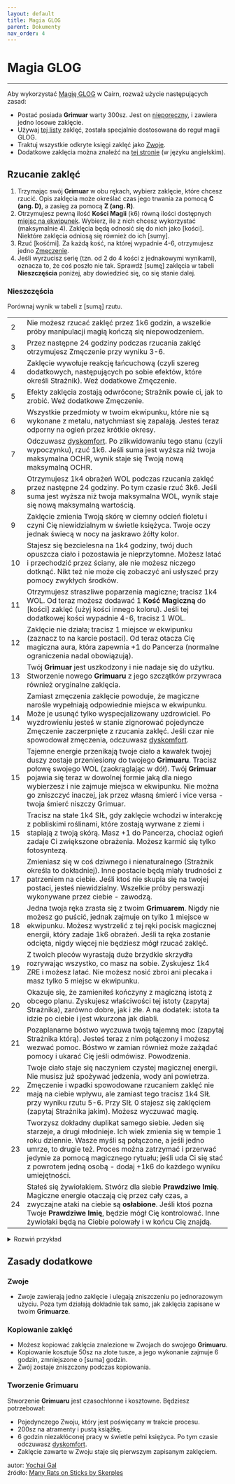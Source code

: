 ```yaml
---
layout: default
title: Magia GLOG
parent: Dokumenty
nav_order: 4
---
```


# Magia GLOG

---

Aby wykorzystać [Magię GLOG](http://goblinpunch.blogspot.com/2016/05/the-glog.html) w Cairn, rozważ użycie następujących zasad:

- Postać posiada **Grimuar** warty 300sz. Jest on [nieporęczny](./cairn-srd-pl.md/#wyposażenie), i zawiera jedno losowe zaklęcie.
- Używaj [tej listy](./glog-spells-pl.md) zaklęć, została specjalnie dostosowana do reguł magii GLOG.
- Traktuj wszystkie odkryte księgi zaklęć jako [Zwoje](#zwoje).
- Dodatkowe zaklęcia można znaleźć na [tej stronie](https://drive.google.com/file/d/1OTVy-5Vm44xhRmFO4tKFCJto-_cw0xYtD8lNj8AsSJY/view?pli=1) (w języku angielskim).

## Rzucanie zaklęć

1. Trzymając swój **Grimuar** w obu rękach, wybierz zaklęcie, które chcesz rzucić. Opis zaklęcia może określać czas jego trwania za pomocą **C (ang. D)**, a zasięg za pomocą **Z (ang. R)**.
2. Otrzymujesz pewną ilość **Kości Magii** (k6) równą ilości dostępnych [miejsc na ekwipunek](./cairn-srd-pl.md/#wyposażenie). Wybierz, ile z nich chcesz wykorzystać (maksymalnie 4). Zaklęcia będą odnosić się do nich jako [kości]. Niektóre zaklęcia odniosą się również do ich [sumy].
3. Rzuć [kośćmi]. Za każdą kość, na której wypadnie 4-6, otrzymujesz jedno [Zmęczenie](./cairn-srd-pl.md/#dyskomfort-i-zmęczenie).
4. Jeśli wyrzucisz serię (tzn. od 2 do 4 kości z jednakowymi wynikami), oznacza to, że coś poszło nie tak. Sprawdź [sumę] zaklęcia w tabeli **Nieszczęścia** poniżej, aby dowiedzieć się, co się stanie dalej.

### Nieszczęścia

Porównaj wynik w tabeli z [sumą] rzutu.

|     |                                                                                                                                                                                                                                                                                                                                                                                     |
| --- | ----------------------------------------------------------------------------------------------------------------------------------------------------------------------------------------------------------------------------------------------------------------------------------------------------------------------------------------------------------------------------------- |
| 2   | Nie możesz rzucać zaklęć przez 1k6 godzin, a wszelkie próby manipulacji magią kończą się niepowodzeniem.                                                                                                                                                                                                                                                                            |
| 3   | Przez następne 24 godziny podczas rzucania zaklęć otrzymujesz Zmęczenie przy wyniku 3-6.                                                                                                                                                                                                                                                                                            |
| 4   | Zaklęcie wywołuje reakcję łańcuchową (czyli szereg dodatkowych, następujących po sobie efektów, które określi Strażnik). Weź dodatkowe Zmęczenie.                                                                                                                                                                                                                                   |
| 5   | Efekty zaklęcia zostają odwrócone; Strażnik powie ci, jak to zrobić. Weź dodatkowe Zmęczenie.                                                                                                                                                                                                                                                                                       |
| 6   | Wszystkie przedmioty w twoim ekwipunku, które nie są wykonane z metalu, natychmiast się zapalają. Jesteś teraz odporny na ogień przez krótkie okresy.                                                                                                                                                                                                                               |
| 7   | Odczuwasz [dyskomfort](./cairn-srd-pl.md/#dyskomfort-i-zmęczenie). Po zlikwidowaniu tego stanu (czyli wypoczynku), rzuć 1k6. Jeśli suma jest wyższa niż twoja maksymalna OCHR, wynik staje się Twoją nową maksymalną OCHR.                                                                                                                                                          |
| 8   | Otrzymujesz 1k4 obrażeń WOL podczas rzucania zaklęć przez następne 24 godziny. Po tym czasie rzuć 3k6. Jeśli suma jest wyższa niż twoja maksymalna WOL, wynik staje się nową maksymalną wartością.                                                                                                                                                                                  |
| 9   | Zaklęcie zmienia Twoją skórę w ciemny odcień fioletu i czyni Cię niewidzialnym w świetle księżyca. Twoje oczy jednak świecą w nocy na jaskrawo żółty kolor.                                                                                                                                                                                                                         |
| 10  | Stajesz się bezcielesna na 1k4 godziny, twój duch opuszcza ciało i pozostawia je nieprzytomne. Możesz latać i przechodzić przez ściany, ale nie możesz niczego dotknąć. Nikt też nie może cię zobaczyć ani usłyszeć przy pomocy zwykłych środków.                                                                                                                                   |
| 11  | Otrzymujesz straszliwe poparzenia magiczne; tracisz 1k4 WOL. Od teraz możesz dodawać 1 **Kość Magiczną** do [kości] zaklęć (użyj kości innego koloru). Jeśli tej dodatkowej kości wypadnie 4-6, tracisz 1 WOL.                                                                                                                                                                      |
| 12  | Zaklęcie nie działa; tracisz 1 miejsce w ekwipunku (zaznacz to na karcie postaci). Od teraz otacza Cię magiczna aura, która zapewnia +1 do Pancerza (normalne ograniczenia nadal obowiązują).                                                                                                                                                                                       |
| 13  | Twój **Grimuar** jest uszkodzony i nie nadaje się do użytku. Stworzenie nowego **Grimuaru** z jego szczątków przywraca również oryginalne zaklęcia.                                                                                                                                                                                                                                 |
| 14  | Zamiast zmęczenia zaklęcie powoduje, że magiczne narośle wypełniają odpowiednie miejsca w ekwipunku. Może je usunąć tylko wyspecjalizowany uzdrowiciel. Po wyzdrowieniu jesteś w stanie zignorować pojedyncze Zmęczenie zaczerpnięte z rzucania zaklęć. Jeśli czar nie spowodował zmęczenia, odczuwasz [dyskomfort](./cairn-srd-pl.md/#dyskomfort-i-zmęczenie).                     |
| 15  | Tajemne energie przenikają twoje ciało a kawałek twojej duszy zostaje przeniesiony do twojego **Grimuaru**. Tracisz połowę swojego WOL (zaokrąglając w dół). Twój **Grimuar** pojawia się teraz w dowolnej formie jaką dla niego wybierzesz i nie zajmuje miejsca w ekwipunku. Nie można go zniszczyć inaczej, jak przez własną śmierć i vice versa - twoja śmierć niszczy Grimuar. |
| 15  | Tracisz na stałe 1k4 SIŁ, gdy zaklęcie wchodzi w interakcję z pobliskimi roślinami, które zostają wyrwane z ziemi i stapiają z twoją skórą. Masz +1 do Pancerza, chociaż ogień zadaje Ci zwiększone obrażenia. Możesz karmić się tylko fotosyntezą.                                                                                                                                 |
| 17  | Zmieniasz się w coś dziwnego i nienaturalnego (Strażnik określa to dokładniej). Inne postacie będą miały trudności z patrzeniem na ciebie. Jeśli ktoś nie skupia się na twojej postaci, jesteś niewidzialny. Wszelkie próby perswazji wykonywane przez ciebie - zawodzą.                                                                                                            |
| 18  | Jedna twoja ręka zrasta się z twoim **Grimuarem**. Nigdy nie możesz go puścić, jednak zajmuje on tylko 1 miejsce w ekwipunku. Możesz wystrzelić z tej ręki pocisk magicznej energii, który zadaje 1k6 obrażeń. Jeśli ta ręka zostanie odcięta, nigdy więcej nie będziesz mógł rzucać zaklęć.                                                                                        |
| 19  | Z twoich pleców wyrastają duże brzydkie skrzydła rozrywając wszystko, co masz na sobie. Zyskujesz 1k4 ZRE i możesz latać. Nie możesz nosić zbroi ani plecaka i masz tylko 5 miejsc w ekwipunku.                                                                                                                                                                                     |
| 20  | Okazuje się, że zamieniłeś kończyny z magiczną istotą z obcego planu. Zyskujesz właściwości tej istoty (zapytaj Strażnika), zarówno dobre, jak i złe. A na dodatek: istota ta idzie po ciebie i jest wkurzona jak diabli.                                                                                                                                                           |
| 21  | Pozaplanarne bóstwo wyczuwa twoją tajemną moc (zapytaj Strażnika którą). Jesteś teraz z nim połączony i możesz wezwać pomoc. Bóstwo w zamian również może zażądać pomocy i ukarać Cię jeśli odmówisz. Powodzenia.                                                                                                                                                                   |
| 22  | Twoje ciało staje się naczyniem czystej magicznej energii. Nie musisz już spożywać jedzenia, wody ani powietrza. Zmęczenie i wpadki spowodowane rzucaniem zaklęć nie mają na ciebie wpływu, ale zamiast tego tracisz 1k4 SIŁ przy wyniku rzutu 5-6. Przy SIŁ 0 stajesz się zaklęciem (zapytaj Strażnika jakim). Możesz wyczuwać magię.                                              |
| 23  | Tworzysz dokładny duplikat samego siebie. Jeden się starzeje, a drugi młodnieje. Ich wiek zmienia się w tempie 1 roku dziennie. Wasze myśli są połączone, a jeśli jedno umrze, to drugie też. Proces można zatrzymać i przerwać jedynie za pomocą magicznego rytuału; jeśli uda Ci się stać z powrotem jedną osobą - dodaj +1k6 do każdego wyniku umiejętności.                     |
| 24  | Stałeś się żywiołakiem. Stwórz dla siebie **Prawdziwe Imię**. Magiczne energie otaczają cię przez cały czas, a zwyczajne ataki na ciebie są **osłabione**. Jeśli ktoś pozna Twoje **Prawdziwe Imię**, będzie mógł Cię kontrolować. Inne żywiołaki będą na Ciebie polowały i w końcu Cię znajdą.                                                                                     |

<details markdown="block">
  <summary>
Rozwiń przykład
 </summary>

### Przykład

 _**Barry** ma 4 wolne miejsca w ekwipunku, co daje mu 4 **Kości magii**. Wybiera zaklęcie **Odbicie lustrzane**:_

 |                       |                                                                                       |
 | --------------------- | ------------------------------------------------------------------------------------- |
 | **Odbicie lustrzane** | Tworzysz [kości] iluzorycznych kopii siebie samej. Całkowicie kontrolujesz tę iluzję. |

 _Postanawia zainwestować 3 swoje **Magiczne kości**. Oznacza to, że może stworzyć **trzy** duplikaty, które działają przez **trzy** minuty każdy. Rzuca: dwie 2 i jedną 5. Duplikaty pojawiają się zgodnie z opisem, a on sam otrzymuje jedno Zmęczenie. Jednak wyrzucił też **serię** dwójek, co oznacza, że nastąpił Nieszczęśliwy wypadek. [suma] kości wynosi 9 - Barry sprawdza efekt w tabeli Nieszczęść._

</details>

## Zasady dodatkowe

### Zwoje

- Zwoje zawierają jedno zaklęcie i ulegają zniszczeniu po jednorazowym użyciu. Poza tym działają dokładnie tak samo, jak zaklęcia zapisane w twoim **Grimuarze**.

### Kopiowanie zaklęć

- Możesz kopiować zaklęcia znalezione w Zwojach do swojego **Grimuaru**.
- Kopiowanie kosztuje 50sz na złote tusze, a jego wykonanie zajmuje 6 godzin, zmniejszone o [suma] godzin.
- Zwój zostaje zniszczony podczas kopiowania.

### Tworzenie Grimuaru

Stworzenie **Grimuaru** jest czasochłonne i kosztowne. Będziesz potrzebował:

- Pojedynczego Zwoju, który jest poświęcany w trakcie procesu.
- 200sz na atramenty i pustą książkę.
- 6 godzin niezakłóconej pracy w świetle pełni księżyca. Po tym czasie odczuwasz [dyskomfort](./cairn-srd-pl.md/#dyskomfort-i-zmęczenie).
- Zaklęcie zawarte w Zwoju staje się pierwszym zapisanym zaklęciem.

autor: [Yochai Gal](https://newschoolrevolution.com)  
źródło: [Many Rats on Sticks by Skerples](https://drive.google.com/file/d/1wOAkBOCUSjnthMEnIsPVT1LSOCQzd88j/view?pli=1)
